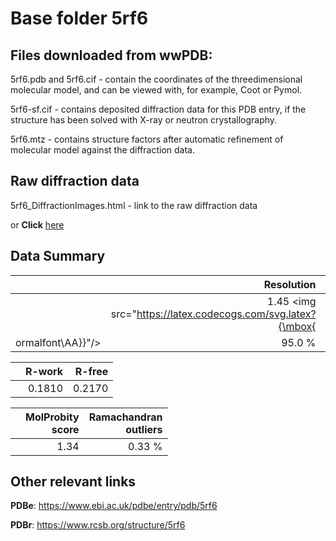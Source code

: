 # Base folder 5rf6

## Files downloaded from wwPDB:

5rf6.pdb and 5rf6.cif - contain the coordinates of the threedimensional molecular model, and can be viewed with, for example, Coot or Pymol.

5rf6-sf.cif - contains deposited diffraction data for this PDB entry, if the structure has been solved with X-ray or neutron crystallography.

5rf6.mtz - contains structure factors after automatic refinement of molecular model against the diffraction data.

## Raw diffraction data

5rf6_DiffractionImages.html - link to the raw diffraction data 

or **Click** [here](https://zenodo.org/record/3731231) 

## Data Summary
|   | Resolution | Completeness| I/sigma |
|---|-------------:|----------------:|--------------:|
|   |1.45 <img src="https://latex.codecogs.com/svg.latex?{\mbox{
ormalfont\AA}}"/>|95.0  %|<img width=50/>5.400|

|   | **R-work**| **R-free**   
|---|-------------:|----------------:|           
||0.1810|0.2170|

|   |**MolProbity<br>score**| **Ramachandran<br>outliers** 
|---|-------------:|----------------:|
||1.34|0.33 %|

## Other relevant links 
**PDBe**:  https://www.ebi.ac.uk/pdbe/entry/pdb/5rf6
 
**PDBr**: https://www.rcsb.org/structure/5rf6 

